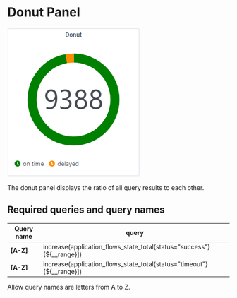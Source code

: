 # Donut Panel

![img.png](https://github.com/IntegrationMatters/integrationmatters-donut-panel/blob/master/src/assets/images/screenshot.png?raw=true)

The donut panel displays the ratio of all query results to each other.

## Required queries and query names

Query name | query
--- | ---
**[A-Z]** | increase(application_flows_state_total{status="success"}[${__range}])
**[A-Z]** | increase(application_flows_state_total{status="timeout"}[${__range}])

Allow query names are letters from A to Z. 

